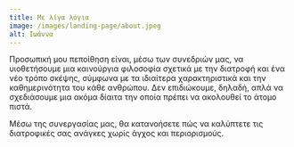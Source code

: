 ```yaml
---
title: Με λίγα λόγια
image: /images/landing-page/about.jpeg
alt: Ιωάννα
---
```

Προσωπική μου πεποίθηση είναι, μέσω των συνεδριών μας, να υιοθετήσουμε μια καινούργια φιλοσοφία σχετικά με την διατροφή και ένα νέο τρόπο σκέψης, σύμφωνα με τα ιδιαίτερα χαρακτηριστικά και την καθημερινότητα του κάθε ανθρώπου. Δεν επιδιώκουμε, δηλαδή, απλά να σχεδιάσουμε μια ακόμα δίαιτα την οποία πρέπει να ακολουθεί το άτομο πιστά.

Μέσω της συνεργασίας μας, θα κατανοήσετε πώς να καλύπτετε τις διατροφικές σας ανάγκες χωρίς άγχος
και περιορισμούς.